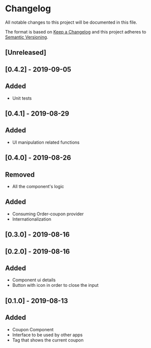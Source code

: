 # Changelog

All notable changes to this project will be documented in this file.

The format is based on [Keep a Changelog](http://keepachangelog.com/en/1.0.0/)
and this project adheres to [Semantic Versioning](http://semver.org/spec/v2.0.0.html).

## [Unreleased]

## [0.4.2] - 2019-09-05

## Added

- Unit tests

## [0.4.1] - 2019-08-29

## Added

- UI manipulation related functions

## [0.4.0] - 2019-08-26

## Removed

- All the component's logic

## Added

- Consuming Order-coupon provider
- Internationalization

## [0.3.0] - 2019-08-16

## [0.2.0] - 2019-08-16

## Added

- Component ui details
- Button with icon in order to close the input

## [0.1.0] - 2019-08-13

## Added

- Coupon Component
- Interface to be used by other apps
- Tag that shows the current coupon

